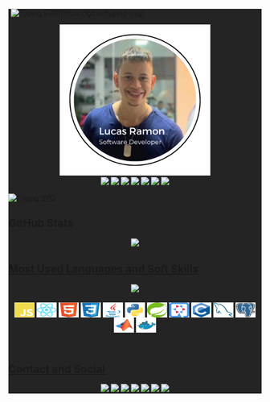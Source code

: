 <div style="background-color: #242424;">
            
  [![Typing SVG](https://readme-typing-svg.herokuapp.com/?color=FF0000&size=35&center=true&vCenter=true&width=1000&lines=Olá.Sou+Lucas+Ramon;)](https://git.io/typing-svg)
<div align ="center">
<div align ="center">
<img src="https://github.com/lramon2001/lramon2001/blob/main/Black%20and%20White%20Minimalist%20LinkedIn%20Profile%20Picture%20(3).png" height="300" width="300">
</div>
  <div>
  <a href="https://www.linkedin.com/in/lucas-ramon-alves-de-oliveira/" target="_blank"><img src="https://img.shields.io/badge/-LinkedIn-%230077B5?style=for-the-badge&logo=linkedin&logoColor=white" target="_blank">
</a>
 <a href = "mailto: lucasoliveirainor3105@gmail.com"><img src="https://img.shields.io/badge/Gmail-D14836?style=for-the-badge&logo=gmail&logoColor=white" target="_blank">
</a>
 <a href="https://www.kaggle.com/lramon2001" target="_blank"><img src="https://img.shields.io/badge/Kaggle-20BEFF?style=for-the-badge&logo=Kaggle&logoColor=white" target="_blank">
</a>
  <a href="https://gitlab.com/lucasoliveirainor3105" target="_blank"><img src="https://img.shields.io/badge/GitLab-330F63?style=for-the-badge&logo=gitlab&logoColor=white" target="_blank">
</a>
<a href="https://bitbucket.org/lramon2001/" target="_blank"><img src="https://img.shields.io/badge/Bitbucket-330F63?style=for-the-badge&logo=bitbucket&logoColor=white" target="_blank">
</a>
 <a href="https://www.youtube.com/channel/UCg97XrhNMzxuEYHyjBg0OHQ" target="_blank"><img src="https://img.shields.io/badge/YouTube-FF0000?style=for-the-badge&logo=youtube&logoColor=white" target="_blank">
</a>
 <a href="https://www.twitch.tv/lramon2001" target="_blank"><img src="https://img.shields.io/badge/Twitch-9146FF?style=for-the-badge&logo=twitch&logoColor=white" target="_blank">
</a>
  </div>
</div>

[![Typing SVG](https://readme-typing-svg.herokuapp.com/?color=FF0000&size=35&center=true&vCenter=true&width=1000&lines=Um+desenvolvedor+java;Em+desenvolvimento)](https://git.io/typing-svg)

## GitHub Stats 


<div align="center">
  <a href="https://github.com/lramon2001">
  <img height="180em" src="https://github-readme-stats.vercel.app/api?username=lramon2001&show_icons=true&theme=algolia&include_all_commits=true&count_private=true"/>
</div>
  
  ## Most Used Languages and Soft Skills
  
  
  
  <div align="center">
  <img height="180em" src="https://github-readme-stats.vercel.app/api/top-langs/?username=lramon2001&layout=compact&langs_count=16&theme=algolia"/>
  </div>
<div>
<div style="display: inline_block" align="center"><br>
  <img align="center" alt="Judeu-Js" height="30" width="40" src="https://raw.githubusercontent.com/devicons/devicon/master/icons/javascript/javascript-plain.svg">
  <img align="center" alt="Judeu-React" height="30" width="40" src="https://raw.githubusercontent.com/devicons/devicon/master/icons/react/react-original.svg">
  <img align="center" alt="Judeu-HTML" height="30" width="40" src="https://raw.githubusercontent.com/devicons/devicon/master/icons/html5/html5-original.svg">
  <img align="center" alt="Judeu-CSS" height="30" width="40" src="https://raw.githubusercontent.com/devicons/devicon/master/icons/css3/css3-original.svg">
  <img align="center" alt="Judeu-Java" height="30" width="40" src="https://raw.githubusercontent.com/devicons/devicon/master/icons/java/java-original.svg">
  <img align="center" alt="Judeu-Python" height="30" width="40" src="https://raw.githubusercontent.com/devicons/devicon/master/icons/python/python-original.svg">
  <img align="center" alt="Judeu-Spring" height="30" width="40" src="https://raw.githubusercontent.com/devicons/devicon/master/icons/spring/spring-original.svg">
  <img align="center" alt="Quarkus" height="30" width="40" src="https://raw.githubusercontent.com/quarkusio/quarkus/main/extensions/vertx-http/deployment/src/main/resources/dev-static/images/quarkus_icon_rgb_reverse.svg">
  <img align="center" alt="Judeu-C" height="30" width="40" src="https://raw.githubusercontent.com/devicons/devicon/master/icons/c/c-original.svg">
  <img align="center" alt="Judeu-Mysql" height="30" width="40" src="https://raw.githubusercontent.com/devicons/devicon/master/icons/mysql/mysql-original.svg">
   <img align="center" alt="Judeu-Mysql" height="30" width="40" src="https://raw.githubusercontent.com/devicons/devicon/master/icons/postgresql/postgresql-original.svg">
   <img align="center" alt="Judeu-Mysql" height="30" width="40" src="https://raw.githubusercontent.com/devicons/devicon/master/icons/matlab/matlab-original.svg">
      <img align="center" alt="Judeu-Mysql" height="30" width="40" src="https://raw.githubusercontent.com/devicons/devicon/master/icons/docker/docker-original.svg">


 </div> 



  
 

 
 <p align="center">
 
   </p>
    
    
    
   
   <div style="display: inline_block" align="center"><br>
   
</div>
   
   
   

## Contact and Social


<div>
<p align="center">
 <a href="https://www.facebook.com/lucas.ramon.37669" target="_blank"><img src="https://img.shields.io/badge/Facebook-1877F2?style=for-the-badge&logo=facebook&logoColor=white" target="_blank">
</a>
 <a href="https://www.instagram.com/lramon2001/" target="_blank"><img src="https://img.shields.io/badge/-Instagram-%23E4405F?style=for-the-badge&logo=instagram&logoColor=white" target="_blank">
</a>
 <a href="https://www.facebook.com/messages/t/lucas.ramon.37669" target="_blank"><img src="https://img.shields.io/badge/Messenger-00B2FF?style=for-the-badge&logo=messenger&logoColor=white" target="_blank">
</a>
<a href="https://wa.me/5561995192828" target="_blank"><img src="https://img.shields.io/badge/WhatsApp-25D366?style=for-the-badge&logo=whatsapp&logoColor=white" target="_blank"></a> 
<a href="https://t.me/lramon2001" target="_blank"><img src="https://img.shields.io/badge/Telegram-2CA5E0?style=for-the-badge&logo=telegram&logoColor=white" target="_blank">
</a>
 <a href="https://twitter.com/lramon2001" target="_blank"><img src="https://img.shields.io/badge/Twitter-1DA1F2?style=for-the-badge&logo=twitter&logoColor=white" target="_blank"></a> 
<a href="https://discord.com/channels/@me/827220542175445003" target="_blank"><img src="https://img.shields.io/badge/Discord-7289DA?style=for-the-badge&logo=discord&logoColor=white" target="_blank">
</a>
  </div>


  

 
